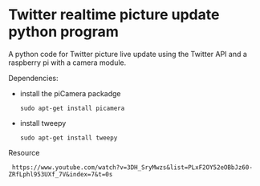 # Twitter realtime picture update python program

 A python code for Twitter picture live update using the Twitter API and a raspberry pi with a camera module. 
 
Dependencies:
- install the piCamera packadge

      sudo apt-get install picamera
      
- install tweepy     

      sudo apt-get install tweepy

 Resource
 
     https://www.youtube.com/watch?v=3DH_SryMwzs&list=PLxF2OY52eOBbJz60-ZRfLphl953UXf_7V&index=7&t=0s

